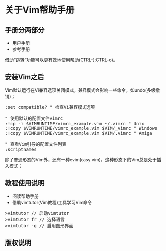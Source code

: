 关于Vim帮助手册
================

手册分两部分
-----------------

* 用户手册
* 参考手册

借助“跳转”功能可以更有效地使用帮助(CTRL-];CTRL-o)。

安装Vim之后
--------------

Vim默认运行在Vi兼容选项关闭模式，兼容模式会影响一些命令，如undo(多级撤销)；
<pre>
:set compatible? " 检查Vi兼容模式选项

" 使用默认的配置文件vimrc
:!cp -i $VIMRUNTIME/vimrc_example.vim ~/.vimrc " Unix
:!copy $VIMRUNTIME/vimrc_example.vim $VIM/_vimrc " Windows
:!copy $VIMRUNTIME/vimrc_example.vim $VIM/.vimrc " Amiga

" 查看Vim引导的配置文件列表
:scriptnames
</pre>

除了普通形态的Vim外，还有一种evim(easy vim)，这种形态下的Vim总是处于插入模式；

教程使用说明
--------------

* 阅读帮助手册
* 借助vimtutor(Vim教程)工具学习Vim命令

<pre>
>vimtutor // 启动vimtutor
>vimtutor fr // 选择语言
>vimtutor -g // 启用图形界面
</pre>

版权说明
-----------
